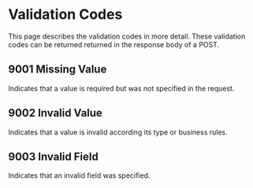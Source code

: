 # Validation Codes
This page describes the validation codes in more detail.
These validation codes can be returned returned in the response body of a POST.

## 9001 Missing Value
Indicates that a value is required but was not specified in the request.

## 9002 Invalid Value
Indicates that a value is invalid according its type or business rules.

## 9003 Invalid Field
Indicates that an invalid field was specified.
